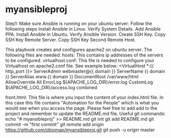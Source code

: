 # myansibleproj
Step1:
Make sure Ansible is running on your ubuntu server: Follow the following steps
Install Ansible in Linux.
Verify System Details.
Add Ansible PPA.
Install Ansible in Ubuntu.
Verify Ansible Version.
Create SSH Key.
Copy SSH Key Remote Server.
Copy SSH Key Second Remote Host.

This playbook creates and configures apache2 on ubuntu server.
The following files are needed:
hosts: This contains ip addresses of the servers to be configured.
virtualhost.conf: This file is needed to configure your Virtualhost on apache2.conf file. 
See example below:
<VirtualHost *:{{ http_port }}>
    ServerAdmin webmaster@{{ domain }}
    ServerName {{ domain }}
    ServerAlias www.{{ domain }}
    DocumentRoot /var/www/html
    AllowOverride All
    ErrorLog ${APACHE_LOG_DIR}/error.log
    CustomLog ${APACHE_LOG_DIR}/access.log combined
</VirtualHost>

front.html: This file is where you input the content of your index.html file. In this case this file contains "Automation for the People"
which is what you would see when you access the page.
Please feel free to add add to the project and remember to update the README.md file.
Useful git commands:
echo "# myansibleproj" >> README.md
git init
git add README.md
git commit -m "first commit"
git remote add origin https://github.com/obiomap/myansibleproj.git
git push -u origin master
